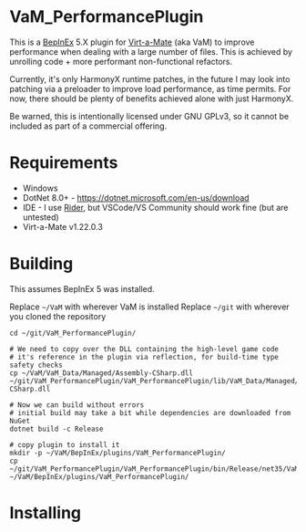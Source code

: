 ﻿VaM_PerformancePlugin
===
This is a [BepInEx](https://github.com/BepInEx/BepInEx) 5.X plugin for [Virt-a-Mate](https://hub.virtamate.com/) (aka VaM) to improve performance when dealing with a large number of files.
This is achieved by unrolling code + more performant non-functional refactors.

Currently, it's only HarmonyX runtime patches, in the future I may look into patching via a preloader to improve load performance, as time permits.
For now, there should be plenty of benefits achieved alone with just HarmonyX.

Be warned, this is intentionally licensed under GNU GPLv3, so it cannot be included as part of a commercial offering.

# Requirements
- Windows
- DotNet 8.0+ - https://dotnet.microsoft.com/en-us/download
- IDE - I use [Rider](https://www.jetbrains.com/rider/), but VSCode/VS Community should work fine (but are untested)
- Virt-a-Mate v1.22.0.3

# Building
This assumes BepInEx 5 was installed.

Replace `~/VaM` with wherever VaM is installed
Replace `~/git` with wherever you cloned the repository
```shell
cd ~/git/VaM_PerformancePlugin/

# We need to copy over the DLL containing the high-level game code
# it's reference in the plugin via reflection, for build-time type safety checks
cp ~/VaM/VaM_Data/Managed/Assembly-CSharp.dll ~/git/VaM_PerformancePlugin/VaM_PerformancePlugin/lib/VaM_Data/Managed/Assembly-CSharp.dll

# Now we can build without errors
# initial build may take a bit while dependencies are downloaded from NuGet
dotnet build -c Release

# copy plugin to install it
mkdir -p ~/VaM/BepInEx/plugins/VaM_PerformancePlugin/
cp ~/git/VaM_PerformancePlugin/VaM_PerformancePlugin/bin/Release/net35/VaM_PerformancePlugin.dll ~/VaM/BepInEx/plugins/VaM_PerformancePlugin/
```

# Installing